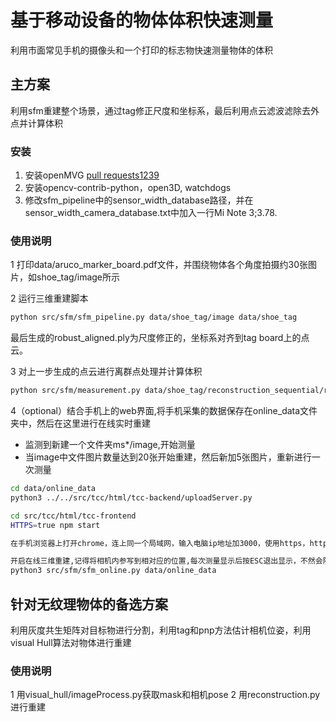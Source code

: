 # 基于移动设备的物体体积快速测量
利用市面常见手机的摄像头和一个打印的标志物快速测量物体的体积

## 主方案
利用sfm重建整个场景，通过tag修正尺度和坐标系，最后利用点云滤波滤除去外点并计算体积
### 安装
1. 安装openMVG [pull requests1239](https://github.com/openMVG/openMVG/pull/1239)
2. 安装opencv-contrib-python，open3D, watchdogs
3. 修改sfm_pipeline中的sensor_width_database路径，并在sensor_width_camera_database.txt中加入一行Mi Note 3;3.78.
### 使用说明
1 打印data/aruco_marker_board.pdf文件，并围绕物体各个角度拍摄约30张图片，如shoe_tag/image所示

2 运行三维重建脚本
```bash
python src/sfm/sfm_pipeline.py data/shoe_tag/image data/shoe_tag
```
最后生成的robust_aligned.ply为尺度修正的，坐标系对齐到tag board上的点云。

3 对上一步生成的点云进行离群点处理并计算体积
```bash
python src/sfm/measurement.py data/shoe_tag/reconstruction_sequential/robust_aligned.ply
```

4（optional）结合手机上的web界面,将手机采集的数据保存在online_data文件夹中，然后在这里进行在线实时重建
- 监测到新建一个文件夹ms*/image,开始测量
- 当image中文件图片数量达到20张开始重建，然后新加5张图片，重新进行一次测量

```bash
cd data/online_data
python3 ../../src/tcc/html/tcc-backend/uploadServer.py

cd src/tcc/html/tcc-frontend
HTTPS=true npm start

在手机浏览器上打开chrome，连上同一个局域网，输入电脑ip地址加3000，使用https，https:192.168.1.201:3000。按一下connect server，连上服务器，刷新一下表示重新测量

开启在线三维重建,记得将相机内参写到相对应的位置,每次测量显示后按ESC退出显示，不然会阻塞
python3 src/sfm/sfm_online.py data/online_data  

```


## 针对无纹理物体的备选方案

利用灰度共生矩阵对目标物进行分割，利用tag和pnp方法估计相机位姿，利用visual Hull算法对物体进行重建
### 使用说明
1 用visual_hull/imageProcess.py获取mask和相机pose
2 用reconstruction.py进行重建